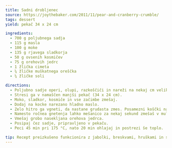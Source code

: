 ```yaml
---
title: Sadni drobljenec
source: https://joythebaker.com/2011/11/pear-and-cranberry-crumble/
tags: dessert
yield: pekač 34 x 24 cm

ingredients:
  - 700 g poljubnega sadja
  - 115 g masla
  - 100 g moke
  - 135 g rjavega sladkorja
  - 50 g ovsenih kosmičev
  - 75 g orehovih jedrc
  - 1 žlička cimeta
  - ¼ žličke muškatnega oreščka
  - ¼ žličke soli

directions:
  - Poljubno sadje operi, olupi, razkoščiči in nareži na nekaj cm velike kose.
  - Stresi ga v namaščen manjši pekač (34 x 24 cm).
  - Moko, sladkor, kosmiče in vse začimbe zmešaj.
  - Dodaj na kocke narezano hladno maslo.
  - Zelo hitro ga vgneti, da nastane grudasta zmes. Posamezni koščki naj ostanejo nestopljeni.
  - Namesto ročnea gnetenja lahko mešanico za nekaj sekund zmešaš v multipraktiku.
  - Vmešaj grobo nasekljana orehova jedrca.
  - Posipaj čez sadje, pripravljeno v pekaču.
  - Peci 45 min pri 175 °C, nato 20 min ohlajaj in postrezi še toplo.

tip: Recept preizkušeno funkcionira z jabolki, breskvami, hruškami in slivami.
---
```


<Recipe :data="$frontmatter" />
